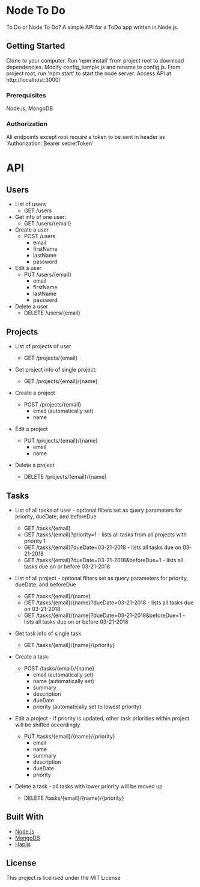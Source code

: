 # Node To Do

To Do or Node To Do? A simple API for a ToDo app written in Node.js.

## Getting Started

Clone to your computer. Run 'npm install' from project root to download dependencies. Modify config_sample.js and rename to config.js. From project root, run 'npm start' to start the node server. Access API at http://localhost:3000/

### Prerequisites

Node.js, MongoDB

### Authorization

All endpoints except root require a token to be sent in header as 'Authorization: Bearer secretToken'

# API

## Users

* List of users
    * GET /users
* Get info of one user:
    * GET /users/{email}
* Create a user
    * POST /users
    	* email
    	* firstName
		* lastName
		* password
* Edit a user
    * PUT /users/{email}
    	* email
    	* firstName
		* lastName
		* password
* Delete a user
	* DELETE /users/{email}


## Projects

* List of projects of user
    * GET /projects/{email}

* Get project info of single project:
    * GET /projects/{email}/{name}

* Create a project
    * POST /projects/{email}
        * email (automatically set)
    	* name

* Edit a project
    * PUT /projects/{email}/{name}
    	* email
    	* name

* Delete a project
	* DELETE /projects/{email}/{name}


## Tasks

* List of all tasks of user - optional filters set as query parameters for priority, dueDate, and beforeDue
    * GET /tasks/{email}
    * GET /tasks/{email}?priority=1 - lists all tasks from all projects with priority 1
    * GET /tasks/{email}?dueDate=03-21-2018 - lists all tasks due on 03-21-2018
    * GET /tasks/{email}?dueDate=03-21-2018&beforeDue=1 - lists all tasks due on or before 03-21-2018

* List of all project - optional filters set as query parameters for priority, dueDate, and beforeDue
    * GET /tasks/{email}/{name}
    * GET /tasks/{email}/{name}?dueDate=03-21-2018 - lists all tasks due on 03-21-2018
    * GET /tasks/{email}/{name}?dueDate=03-21-2018&beforeDue=1 - lists all tasks due on or before 03-21-2018

* Get task info of single task
    * GET /tasks/{email}/{name}/{priority}

* Create a task:
    * POST /tasks/{email}/{name}
    	* email (automatically set)
    	* name (automatically set)
    	* summary
    	* description
    	* dueDate
    	* priority (automatically set to lowest priority)

* Edit a project - if priority is updated, other task priorities within project will be shifted accordingly
    * PUT /tasks/{email}/{name}/{priority}
    	* email 
    	* name
    	* summary
    	* description
    	* dueDate
    	* priority

* Delete a task - all tasks with lower priority will be moved up
	* DELETE /tasks/{email}/{name}/{priority}

## Built With

* [Node.js](https://nodejs.org)
* [MongoDB](https://www.mongodb.com/)
* [Hapijs](https://hapijs.com/)


## License

This project is licensed under the MIT License
